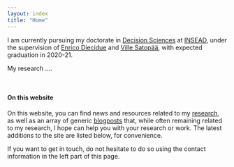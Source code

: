 ```yaml
---
layout: index
title: "Home"
---
```


I am currently pursuing my doctorate in [Decision Sciences](https://www.insead.edu/faculty-research/academic-areas/decision-sciences) at [INSEAD](https://www.insead.edu/), under the supervision of [Enrico Diecidue](https://faculty.insead.edu/enrico-diecidue/home) and [Ville Satopää](https://faculty.insead.edu/ville-satopaa/home), with expected graduation in 2020-21.

My research ....

<br>

#### On this website

On this website, you can find news and resources related to my [research](/research), as well as an array of generic [blogposts](/posts) that, while often remaining related to my research, I hope can help you with your research or work. The latest additions to the site are listed below, for convenience.

If you want to get in touch, do not hesitate to do so using the contact information in the left part of this page.
